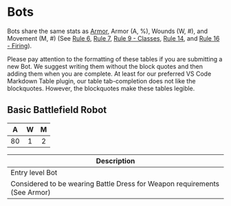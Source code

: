 # Bots
Bots share the same stats as [Armor][armor], Armor (A, %), Wounds (W, #), and Movement (M, #) (See [Rule 6][rule6], [Rule 7][rule7], [Rule 9 - Classes][rule9], [Rule 14][rule14], and [Rule 16 - Firing][rule16]).

Please pay attention to the formatting of these tables if you are submitting a new Bot. We suggest writing them without the block quotes and then adding them when you are complete. At least for our preferred VS Code Markdown Table plugin, our table tab-completion does not like the blockquotes. However, the blockquotes make these tables legible.

## **Basic Battlefield Robot**
|  A  |  W  |  M  |
| :-: | :-: | :-: |
|  80 |  1  |  2  |

| **Description**                                                           |
| ------------------------------------------------------------------------- |
| Entry level Bot                                                           |
| Considered to be wearing Battle Dress for Weapon requirements (See Armor) |

[rule6]: /rules#rule6
[rule7]: /rules#rule7
[rule9]: /rules#rule9.classes
[rule14]: /rules#rule14
[rule16]: /rules#rule16.firing
[armor]: /equipment/armor
